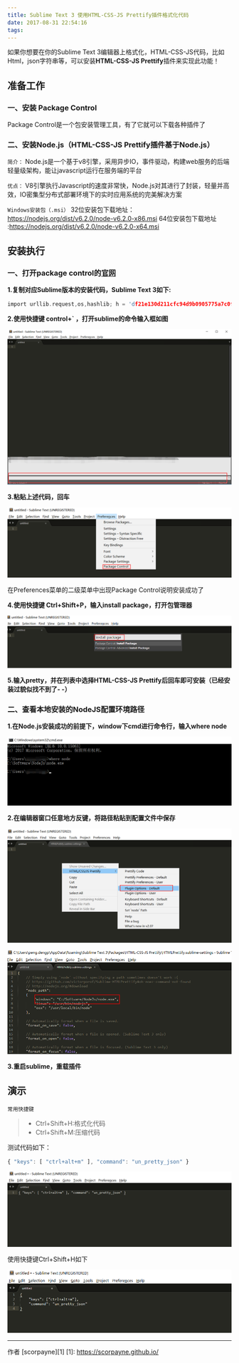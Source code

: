 ```yaml
---
title: Sublime Text 3 使用HTML-CSS-JS Prettify插件格式化代码
date: 2017-08-31 22:54:16
tags:
---
```

如果你想要在你的Sublime Text 3编辑器上格式化，HTML-CSS-JS代码，比如Html，json字符串等，可以安装**HTML-CSS-JS Prettify**插件来实现此功能！

## **准备工作**

### 一、安装 Package Control
Package Control是一个包安装管理工具，有了它就可以下载各种插件了
	
### 二、安装Node.js（HTML-CSS-JS Prettify插件基于Node.js）
`简介：`
Node.js是一个基于v8引擎，采用异步IO，事件驱动，构建web服务的后端轻量级架构，能让javascript运行在服务端的平台
    
`优点：`
V8引擎执行Javascript的速度非常快，Node.js对其进行了封装，轻量并高效，IO密集型分布式部署环境下的实时应用系统的完美解决方案

`Windows安装包（.msi）`
32位安装包下载地址：https://nodejs.org/dist/v6.2.0/node-v6.2.0-x86.msi
64位安装包下载地址 :https://nodejs.org/dist/v6.2.0/node-v6.2.0-x64.msi

## **安装执行**

### 一、打开package control的[官网](https://packagecontrol.io/installation)
**1.复制对应Sublime版本的安装代码，Sublime Text 3如下:**

```c
import urllib.request,os,hashlib; h = 'df21e130d211cfc94d9b0905775a7c0f' + '1e3d39e33b79698005270310898eea76'; pf = 'Package Control.sublime-package'; ipp = sublime.installed_packages_path(); urllib.request.install_opener( urllib.request.build_opener( urllib.request.ProxyHandler()) ); by = urllib.request.urlopen( 'http://packagecontrol.io/' + pf.replace(' ', '%20')).read(); dh = hashlib.sha256(by).hexdigest(); print('Error validating download (got %s instead of %s), please try manual install' % (dh, h)) if dh != h else open(os.path.join( ipp, pf), 'wb' ).write(by)
```

**2.使用快捷键 control+` ，打开sublime的命令输入框如图**
    
![](https://raw.githubusercontent.com/scorpayne/MarkdownPhotos/master/blog/20170831115631.png)

**3.粘贴上述代码，回车**
    
![](https://raw.githubusercontent.com/scorpayne/MarkdownPhotos/master/blog/20170831112947.png)

在Preferences菜单的二级菜单中出现Package Control说明安装成功了

**4.使用快捷键 Ctrl+Shift+P，输入install package，打开包管理器**
    
![](https://raw.githubusercontent.com/scorpayne/MarkdownPhotos/master/blog/20170831113010.png)

**5.输入pretty，并在列表中选择HTML-CSS-JS Prettify后回车即可安装（已经安装过貌似找不到了- -）**

### 二、查看本地安装的NodeJS配置环境路径
**1.在Node.js安装成功的前提下，window下cmd进行命令行，输入where node**

![](https://raw.githubusercontent.com/scorpayne/MarkdownPhotos/master/blog/20170831113611.png)

**2.在编辑器窗口任意地方反键，将路径粘贴到配置文件中保存**

![](https://raw.githubusercontent.com/scorpayne/MarkdownPhotos/master/blog/20170831114434.png)

![](https://raw.githubusercontent.com/scorpayne/MarkdownPhotos/master/blog/20170831114522.png)

**3.重启sublime，重载插件**

## 演示
`常用快捷键`
> * Ctrl+Shift+H:格式化代码
> * Ctrl+Shift+M:压缩代码

测试代码如下：

```js
{ "keys": [ "ctrl+alt+m" ], "command": "un_pretty_json" }
```

![](https://raw.githubusercontent.com/scorpayne/MarkdownPhotos/master/blog/20170831115131.png)

使用快捷键Ctrl+Shift+H如下

![](https://raw.githubusercontent.com/scorpayne/MarkdownPhotos/master/blog/20170831115210.png)

------
作者 [scorpayne][1]
[1]: https://scorpayne.github.io/



